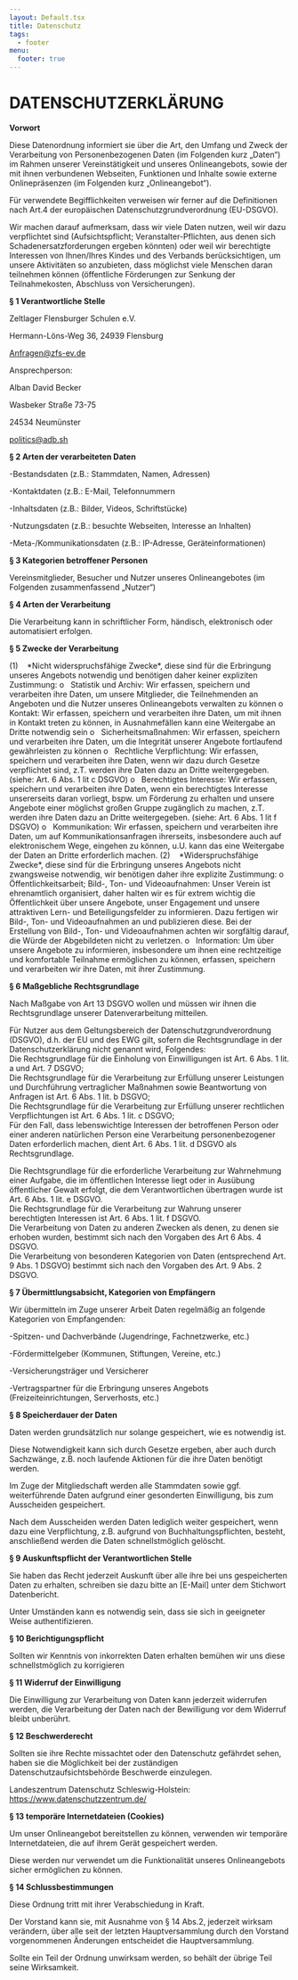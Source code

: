 ```yaml
---
layout: Default.tsx
title: Datenschutz
tags:
  - footer
menu:
  footer: true
---
```

# DATENSCHUTZERKLÄRUNG

**Vorwort**

Diese Datenordnung informiert sie über die Art, den Umfang und Zweck der Verarbeitung von Personenbezogenen Daten (im Folgenden kurz „Daten“) im Rahmen unserer Vereinstätigkeit und unseres Onlineangebots, sowie der mit ihnen verbundenen Webseiten, Funktionen und Inhalte sowie externe Onlinepräsenzen (im Folgenden kurz „Onlineangebot“).

Für verwendete Begifflichkeiten verweisen wir ferner auf die Definitionen nach Art.4 der europäischen Datenschutzgrundverordnung (EU-DSGVO).

Wir machen darauf aufmerksam, dass wir viele Daten nutzen, weil wir dazu verpflichtet sind (Aufsichtspflicht; Veranstalter-Pflichten, aus denen sich Schadenersatzforderungen ergeben könnten) oder weil wir berechtigte Interessen von Ihnen/Ihres Kindes und des Verbands berücksichtigen, um unsere Aktivitäten so anzubieten, dass möglichst viele Menschen daran teilnehmen können (öffentliche Förderungen zur Senkung der Teilnahmekosten, Abschluss von Versicherungen).

**§ 1 Verantwortliche Stelle**

Zeltlager Flensburger Schulen e.V.

Hermann-Löns-Weg 36, 24939 Flensburg

Anfragen@zfs-ev.de

Ansprechperson:

Alban David Becker

Wasbeker Straße 73-75

24534 Neumünster

politics@adb.sh

**§ 2 Arten der verarbeiteten Daten**

\-Bestandsdaten (z.B.: Stammdaten, Namen, Adressen)

\-Kontaktdaten (z.B.: E-Mail, Telefonnummern

\-Inhaltsdaten (z.B.: Bilder, Videos, Schriftstücke)

\-Nutzungsdaten (z.B.: besuchte Webseiten, Interesse an Inhalten)

\-Meta-/Kommunikationsdaten (z.B.: IP-Adresse, Geräteinformationen)

**§ 3 Kategorien betroffener Personen**

Vereinsmitglieder, Besucher und Nutzer unseres Onlineangebotes (im Folgenden zusammenfassend „Nutzer“)

**§ 4 Arten der Verarbeitung**

Die Verarbeitung kann in schriftlicher Form, händisch, elektronisch oder automatisiert erfolgen.

**§ 5 Zwecke der Verarbeitung**

<!--\[if !supportLists]-->(1)    <!--\[endif]-->*Nicht widerspruchsfähige Zwecke*, diese sind für die Erbringung unseres Angebots notwendig und benötigen daher keiner expliziten Zustimmung:

<!--\[if !supportLists]-->o   <!--\[endif]-->Statistik und Archiv: Wir erfassen, speichern und verarbeiten ihre Daten, um unsere Mitglieder, die Teilnehmenden an Angeboten und die Nutzer unseres Onlineangebots verwalten zu können

<!--\[if !supportLists]-->o   <!--\[endif]-->Kontakt: Wir erfassen, speichern und verarbeiten ihre Daten, um mit ihnen in Kontakt treten zu können, in Ausnahmefällen kann eine Weitergabe an Dritte notwendig sein

<!--\[if !supportLists]-->o   <!--\[endif]-->Sicherheitsmaßnahmen: Wir erfassen, speichern und verarbeiten ihre Daten, um die Integrität unserer Angebote fortlaufend gewährleisten zu können

<!--\[if !supportLists]-->o   <!--\[endif]-->Rechtliche Verpflichtung: Wir erfassen, speichern und verarbeiten ihre Daten, wenn wir dazu durch Gesetze verpflichtet sind, z.T. werden ihre Daten dazu an Dritte weitergegeben. (siehe: Art. 6 Abs. 1 lit c DSGVO)

<!--\[if !supportLists]-->o   <!--\[endif]-->Berechtigtes Interesse: Wir erfassen, speichern und verarbeiten ihre Daten, wenn ein berechtigtes Interesse unsererseits daran vorliegt, bspw. um Förderung zu erhalten und unsere Angebote einer möglichst großen Gruppe zugänglich zu machen, z.T. werden ihre Daten dazu an Dritte weitergegeben. (siehe: Art. 6 Abs. 1 lit f DSGVO)

<!--\[if !supportLists]-->o   <!--\[endif]-->Kommunikation: Wir erfassen, speichern und verarbeiten ihre Daten, um auf Kommunikationsanfragen ihrerseits, insbesondere auch auf elektronischem Wege, eingehen zu können, u.U. kann das eine Weitergabe der Daten an Dritte erforderlich machen.

<!--\[if !supportLists]-->(2)    <!--\[endif]-->*Widerspruchsfähige Zwecke*, diese sind für die Erbringung unseres Angebots nicht zwangsweise notwendig, wir benötigen daher ihre explizite Zustimmung:

<!--\[if !supportLists]-->o   <!--\[endif]-->Öffentlichkeitsarbeit; Bild-, Ton- und Videoaufnahmen: Unser Verein ist ehrenamtlich organisiert, daher halten wir es für extrem wichtig die Öffentlichkeit über unsere Angebote, unser Engagement und unsere attraktiven Lern- und Beteiligungsfelder zu informieren. Dazu fertigen wir Bild-, Ton- und Videoaufnahmen an und publizieren diese. Bei der Erstellung von Bild-, Ton- und Videoaufnahmen achten wir sorgfältig darauf, die Würde der Abgebildeten nicht zu verletzen.

<!--\[if !supportLists]-->o   <!--\[endif]-->Information: Um über unsere Angebote zu informieren, insbesondere um ihnen eine rechtzeitige und komfortable Teilnahme ermöglichen zu können, erfassen, speichern und verarbeiten wir ihre Daten, mit ihrer Zustimmung.

**§ 6 Maßgebliche Rechtsgrundlage**

Nach Maßgabe von Art 13 DSGVO wollen und müssen wir ihnen die Rechtsgrundlage unserer Datenverarbeitung mitteilen.

Für Nutzer aus dem Geltungsbereich der Datenschutzgrundverordnung (DSGVO), d.h. der EU und des EWG gilt, sofern die Rechtsgrundlage in der Datenschutzerklärung nicht genannt wird, Folgendes:\
Die Rechtsgrundlage für die Einholung von Einwilligungen ist Art. 6 Abs. 1 lit. a und Art. 7 DSGVO;\
Die Rechtsgrundlage für die Verarbeitung zur Erfüllung unserer Leistungen und Durchführung vertraglicher Maßnahmen sowie Beantwortung von Anfragen ist Art. 6 Abs. 1 lit. b DSGVO;\
Die Rechtsgrundlage für die Verarbeitung zur Erfüllung unserer rechtlichen Verpflichtungen ist Art. 6 Abs. 1 lit. c DSGVO;\
Für den Fall, dass lebenswichtige Interessen der betroffenen Person oder einer anderen natürlichen Person eine Verarbeitung personenbezogener Daten erforderlich machen, dient Art. 6 Abs. 1 lit. d DSGVO als Rechtsgrundlage.

Die Rechtsgrundlage für die erforderliche Verarbeitung zur Wahrnehmung einer Aufgabe, die im öffentlichen Interesse liegt oder in Ausübung öffentlicher Gewalt erfolgt, die dem Verantwortlichen übertragen wurde ist Art. 6 Abs. 1 lit. e DSGVO.\
Die Rechtsgrundlage für die Verarbeitung zur Wahrung unserer berechtigten Interessen ist Art. 6 Abs. 1 lit. f DSGVO.\
Die Verarbeitung von Daten zu anderen Zwecken als denen, zu denen sie erhoben wurden, bestimmt sich nach den Vorgaben des Art 6 Abs. 4 DSGVO.\
Die Verarbeitung von besonderen Kategorien von Daten (entsprechend Art. 9 Abs. 1 DSGVO) bestimmt sich nach den Vorgaben des Art. 9 Abs. 2 DSGVO.

**§ 7 Übermittlungsabsicht, Kategorien von Empfängern**

Wir übermitteln im Zuge unserer Arbeit Daten regelmäßig an folgende Kategorien von Empfangenden:

\-Spitzen- und Dachverbände (Jugendringe, Fachnetzwerke, etc.)

\-Fördermittelgeber (Kommunen, Stiftungen, Vereine, etc.)

\-Versicherungsträger und Versicherer

\-Vertragspartner für die Erbringung unseres Angebots (Freizeiteinrichtungen, Serverhosts, etc.)

**§ 8 Speicherdauer der Daten**

Daten werden grundsätzlich nur solange gespeichert, wie es notwendig ist.

Diese Notwendigkeit kann sich durch Gesetze ergeben, aber auch durch Sachzwänge, z.B. noch laufende Aktionen für die ihre Daten benötigt werden.

Im Zuge der Mitgliedschaft werden alle Stammdaten sowie ggf. weiterführende Daten aufgrund einer gesonderten Einwilligung, bis zum Ausscheiden gespeichert.

Nach dem Ausscheiden werden Daten lediglich weiter gespeichert, wenn dazu eine Verpflichtung, z.B. aufgrund von Buchhaltungspflichten, besteht, anschließend werden die Daten schnellstmöglich gelöscht.

**§ 9 Auskunftspflicht der Verantwortlichen Stelle**

Sie haben das Recht jederzeit Auskunft über alle ihre bei uns gespeicherten Daten zu erhalten, schreiben sie dazu bitte an \[E-Mail] unter dem Stichwort Datenbericht.

Unter Umständen kann es notwendig sein, dass sie sich in geeigneter Weise authentifizieren.

**§ 10 Berichtigungspflicht**

Sollten wir Kenntnis von inkorrekten Daten erhalten bemühen wir uns diese schnellstmöglich zu korrigieren

**§ 11 Widerruf der Einwilligung**

Die Einwilligung zur Verarbeitung von Daten kann jederzeit widerrufen werden, die Verarbeitung der Daten nach der Bewilligung vor dem Widerruf bleibt unberührt.

**§ 12 Beschwerderecht**

Sollten sie ihre Rechte missachtet oder den Datenschutz gefährdet sehen, haben sie die Möglichkeit bei der zuständigen Datenschutzaufsichtsbehörde Beschwerde einzulegen.

Landeszentrum Datenschutz Schleswig-Holstein: https://www.datenschutzzentrum.de/

**§ 13 temporäre Internetdateien (Cookies)**

Um unser Onlineangebot bereitstellen zu können, verwenden wir temporäre Internetdateien, die auf ihrem Gerät gespeichert werden.

Diese werden nur verwendet um die Funktionalität unseres Onlineangebots sicher ermöglichen zu können.

**§ 14 Schlussbestimmungen**

Diese Ordnung tritt mit ihrer Verabschiedung in Kraft.

Der Vorstand kann sie, mit Ausnahme von § 14 Abs.2, jederzeit wirksam verändern, über alle seit der letzten Hauptversammlung durch den Vorstand vorgenommenen Änderungen entscheidet die Hauptversammlung.

Sollte ein Teil der Ordnung unwirksam werden, so behält der übrige Teil seine Wirksamkeit.

<!--EndFragment-->